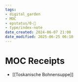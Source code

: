 ```yaml
---
tags: 
- digital_garden
- MOC
- epstatus/0-🌰
- type/index-note
date_created: 2024-06-07 21:08
date_modified: 2025-06-25 06:10
---
```

# MOC Receipts

+ [[Toskanische Bohnensuppe]]